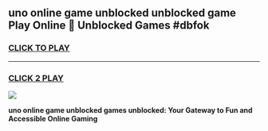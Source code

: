 
## uno online game unblocked unblocked game Play Online 👋 Unblocked Games #dbfok
<h3>
<a href="https://premium.freeplayer.one?title=uno_online_game_unblocked&ref=21F">CLICK TO PLAY</a></h3>
<hr>

<h3>
<a href="https://premium.freeplayer.one?title=uno_online_game_unblocked&ref=21F">CLICK 2 PLAY</a>
  
</h3>

<a href="https://premium.freeplayer.one?title=uno_online_game_unblocked&ref=21F/"><img src="https://clearcache.store/games.png"></a>


**uno online game unblocked games unblocked: Your Gateway to Fun and Accessible Online Gaming**
